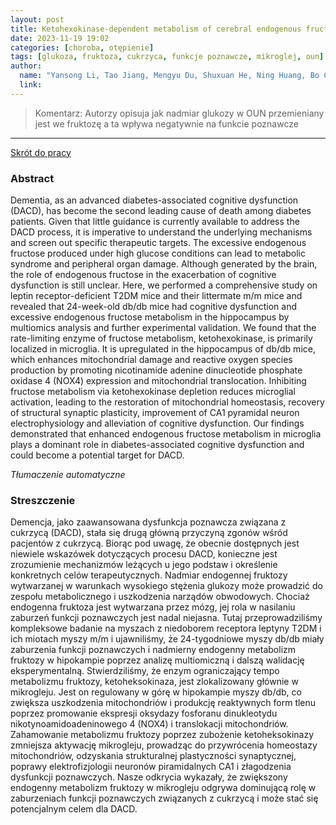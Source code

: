 ```yaml
---
layout: post
title: Ketohexokinase-dependent metabolism of cerebral endogenous fructose in microglia drives diabetes-associated cognitive dysfunction
date: 2023-11-19 19:02
categories: [choroba, otępienie]
tags: [glukoza, fruktoza, cukrzyca, funkcje poznawcze, mikroglej, oun]
author:
  name: "Yansong Li, Tao Jiang, Mengyu Du, Shuxuan He, Ning Huang, Bo Cheng, Chaoying Yan, Wenxin Tang, Wei Gao, Hongyan Guo, Qiao Li & Qiang Wang "
  link:
---
```


> Komentarz: Autorzy opisuja jak nadmiar glukozy w OUN przemieniany jest we fruktozę a ta wpływa negatywnie na funkcie poznawcze 
> 
<hr>

[Skrót do pracy](https://drop.2to2.pm/GyWwtOha/Ketohexokinase-dependent%20metabolism%20of%20cerebral%20endogenous%20fructose.pdf) 

### Abstract
Dementia, as an advanced diabetes-associated cognitive dysfunction (DACD), has become the second leading cause of death among diabetes patients. Given that little guidance is currently available to address the DACD process, it is imperative to understand the underlying mechanisms and screen out specific therapeutic targets. The excessive endogenous fructose produced under high glucose conditions can lead to metabolic syndrome and peripheral organ damage. Although generated by the brain, the role of endogenous fructose in the exacerbation of cognitive dysfunction is still unclear. Here, we performed a comprehensive study on leptin receptor-deficient T2DM mice and their littermate m/m mice and revealed that 24-week-old db/db mice had cognitive dysfunction and excessive endogenous fructose metabolism in the hippocampus by multiomics analysis and further experimental validation. We found that the rate-limiting enzyme of fructose metabolism, ketohexokinase, is primarily localized in microglia. It is upregulated in the hippocampus of db/db mice, which enhances mitochondrial damage and reactive oxygen species production by promoting nicotinamide adenine dinucleotide phosphate oxidase 4 (NOX4) expression and mitochondrial translocation. Inhibiting fructose metabolism via ketohexokinase depletion reduces microglial activation, leading to the restoration of mitochondrial homeostasis, recovery of structural synaptic plasticity, improvement of CA1 pyramidal neuron electrophysiology and alleviation of cognitive dysfunction. Our findings demonstrated that enhanced endogenous fructose metabolism in microglia plays a dominant role in diabetes-associated cognitive dysfunction and could become a potential target for DACD.

*Tłumaczenie automatyczne*

### Streszczenie
Demencja, jako zaawansowana dysfunkcja poznawcza związana z cukrzycą (DACD), stała się drugą główną przyczyną zgonów wśród pacjentów z cukrzycą. Biorąc pod uwagę, że obecnie dostępnych jest niewiele wskazówek dotyczących procesu DACD, konieczne jest zrozumienie mechanizmów leżących u jego podstaw i określenie konkretnych celów terapeutycznych. Nadmiar endogennej fruktozy wytwarzanej w warunkach wysokiego stężenia glukozy może prowadzić do zespołu metabolicznego i uszkodzenia narządów obwodowych. Chociaż endogenna fruktoza jest wytwarzana przez mózg, jej rola w nasilaniu zaburzeń funkcji poznawczych jest nadal niejasna. Tutaj przeprowadziliśmy kompleksowe badanie na myszach z niedoborem receptora leptyny T2DM i ich miotach myszy m/m i ujawniliśmy, że 24-tygodniowe myszy db/db miały zaburzenia funkcji poznawczych i nadmierny endogenny metabolizm fruktozy w hipokampie poprzez analizę multiomiczną i dalszą walidację eksperymentalną. Stwierdziliśmy, że enzym ograniczający tempo metabolizmu fruktozy, ketoheksokinaza, jest zlokalizowany głównie w mikrogleju. Jest on regulowany w górę w hipokampie myszy db/db, co zwiększa uszkodzenia mitochondriów i produkcję reaktywnych form tlenu poprzez promowanie ekspresji oksydazy fosforanu dinukleotydu nikotynoamidoadeninowego 4 (NOX4) i translokacji mitochondriów. Zahamowanie metabolizmu fruktozy poprzez zubożenie ketoheksokinazy zmniejsza aktywację mikrogleju, prowadząc do przywrócenia homeostazy mitochondriów, odzyskania strukturalnej plastyczności synaptycznej, poprawy elektrofizjologii neuronów piramidalnych CA1 i złagodzenia dysfunkcji poznawczych. Nasze odkrycia wykazały, że zwiększony endogenny metabolizm fruktozy w mikrogleju odgrywa dominującą rolę w zaburzeniach funkcji poznawczych związanych z cukrzycą i może stać się potencjalnym celem dla DACD.